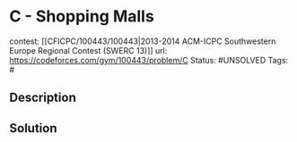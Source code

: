 # C - Shopping Malls

contest: [[CFICPC/100443/100443|2013-2014 ACM-ICPC Southwestern Europe Regional Contest (SWERC 13)]]
url: https://codeforces.com/gym/100443/problem/C
Status: #UNSOLVED
Tags: #

## Description

## Solution

